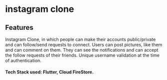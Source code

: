# instagram clone

## Features
 Instagram Clone, in which people can make their accounts public/private and can follow/send requests to connect.
 Users can post pictures, like them and can comment on them.
 They can see the notifications and can accept the follow requests of their friends.
 Unique username validation at the time of authentication.

#### Tech Stack used: Flutter, Cloud FireStore.

